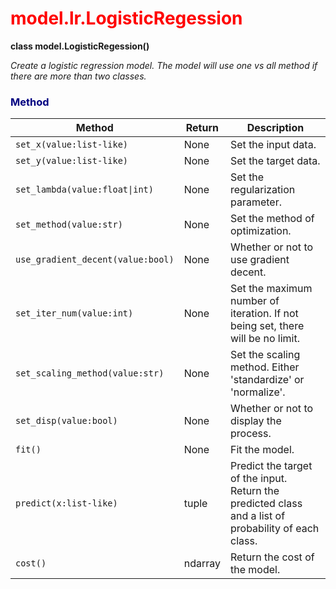 <h1 style = "color:red">model.lr.LogisticRegession</h1>

**class model.LogisticRegession()**

*Create a logistic regression model. The model will use one vs all method if there are more than two classes.*

<h3 style = 'color: navy'> Method </h3>

Method|Return|Description
--- |---|-----
`set_x(value:list-like)`|None|Set the input data.
`set_y(value:list-like)`|None|Set the target data.
`set_lambda(value:float\|int)`|None|Set the regularization parameter.
`set_method(value:str)`|None|Set the method of optimization.
`use_gradient_decent(value:bool)`|None|Whether or not to use gradient decent.
`set_iter_num(value:int)`|None|Set the maximum number of iteration. If not being set, there will be no limit.
`set_scaling_method(value:str)`|None|Set the scaling method. Either 'standardize' or 'normalize'.
`set_disp(value:bool)`|None|Whether or not to display the process.
`fit()`|None|Fit the model.
`predict(x:list-like)`|tuple|Predict the target of the input. Return the predicted class and a list of probability of each class.
`cost()`|ndarray|Return the cost of the model.

